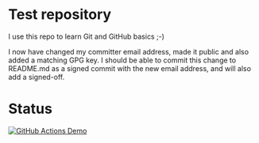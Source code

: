 # Test repository

I use this repo to learn Git and GitHub basics ;-)

I now have changed my committer email address, made it public and also added a matching GPG key.
I should be able to commit this change to README.md as a signed commit with the new email address, and will also add a signed-off.


# Status

[![GitHub Actions Demo](https://github.com/pschneider1968/test-repo/actions/workflows/github-actions-demo.yml/badge.svg)](https://github.com/pschneider1968/test-repo/actions/workflows/github-actions-demo.yml)
